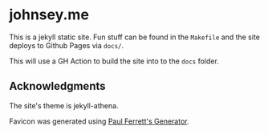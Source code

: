 # johnsey.me

This is a jekyll static site. Fun stuff can be found in the `Makefile` and the site deploys to Github Pages via `docs/`.

This will use a GH Action to build the site into to the `docs` folder.

## Acknowledgments

The site's theme is jekyll-athena.

Favicon was generated using [Paul Ferrett's Generator](https://paulferrett.com/fontawesome-favicon).
